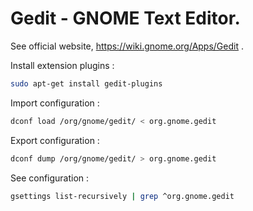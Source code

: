 # Gedit - GNOME Text Editor.

See official website, https://wiki.gnome.org/Apps/Gedit .

Install extension plugins :

~~~bash
sudo apt-get install gedit-plugins
~~~

Import configuration :

~~~bash
dconf load /org/gnome/gedit/ < org.gnome.gedit
~~~

Export configuration :

~~~bash
dconf dump /org/gnome/gedit/ > org.gnome.gedit
~~~

See configuration :

~~~bash
gsettings list-recursively | grep ^org.gnome.gedit 
~~~
